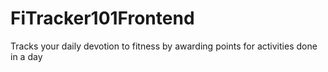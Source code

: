 # FiTracker101Frontend
Tracks your daily devotion to fitness by awarding points for activities done in a day
